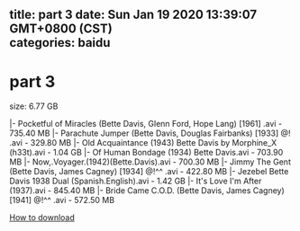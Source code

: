 
title: part 3
date: Sun Jan 19 2020 13:39:07 GMT+0800 (CST)    
categories: baidu
---

# part 3
size: 6.77 GB
 
 
|- Pocketful of Miracles (Bette Davis, Glenn Ford, Hope Lang) [1961] .avi - 735.40 MB
|- Parachute Jumper (Bette Davis, Douglas Fairbanks) [1933] @! .avi - 329.80 MB
|- Old Acquaintance (1943) Bette Davis by Morphine_X (h33t).avi - 1.04 GB
|- Of Human Bondage  (1934) Bette Davis.avi - 703.90 MB
|- Now,.Voyager.(1942)(Bette.Davis).avi - 700.30 MB
|- Jimmy The Gent (Bette Davis, James Cagney) [1934] @!^^ .avi - 422.80 MB
|- Jezebel Bette Davis 1938 Dual (Spanish.English).avi - 1.42 GB
|- It's Love I'm After (1937).avi - 845.40 MB
|- Bride Came C.O.D. (Bette Davis, James Cagney) [1941] @!^^ .avi - 572.50 MB

[How to download](https://bpcam.bemobtrk.com/go/2ceec3aa-1ca2-46d6-b9ff-aaa5c184517c?jno=1115)